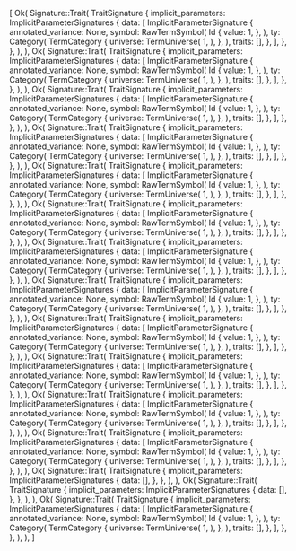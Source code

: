 [
    Ok(
        Signature::Trait(
            TraitSignature {
                implicit_parameters: ImplicitParameterSignatures {
                    data: [
                        ImplicitParameterSignature {
                            annotated_variance: None,
                            symbol: RawTermSymbol(
                                Id {
                                    value: 1,
                                },
                            ),
                            ty: Category(
                                TermCategory {
                                    universe: TermUniverse(
                                        1,
                                    ),
                                },
                            ),
                            traits: [],
                        },
                    ],
                },
            },
        ),
    ),
    Ok(
        Signature::Trait(
            TraitSignature {
                implicit_parameters: ImplicitParameterSignatures {
                    data: [
                        ImplicitParameterSignature {
                            annotated_variance: None,
                            symbol: RawTermSymbol(
                                Id {
                                    value: 1,
                                },
                            ),
                            ty: Category(
                                TermCategory {
                                    universe: TermUniverse(
                                        1,
                                    ),
                                },
                            ),
                            traits: [],
                        },
                    ],
                },
            },
        ),
    ),
    Ok(
        Signature::Trait(
            TraitSignature {
                implicit_parameters: ImplicitParameterSignatures {
                    data: [
                        ImplicitParameterSignature {
                            annotated_variance: None,
                            symbol: RawTermSymbol(
                                Id {
                                    value: 1,
                                },
                            ),
                            ty: Category(
                                TermCategory {
                                    universe: TermUniverse(
                                        1,
                                    ),
                                },
                            ),
                            traits: [],
                        },
                    ],
                },
            },
        ),
    ),
    Ok(
        Signature::Trait(
            TraitSignature {
                implicit_parameters: ImplicitParameterSignatures {
                    data: [
                        ImplicitParameterSignature {
                            annotated_variance: None,
                            symbol: RawTermSymbol(
                                Id {
                                    value: 1,
                                },
                            ),
                            ty: Category(
                                TermCategory {
                                    universe: TermUniverse(
                                        1,
                                    ),
                                },
                            ),
                            traits: [],
                        },
                    ],
                },
            },
        ),
    ),
    Ok(
        Signature::Trait(
            TraitSignature {
                implicit_parameters: ImplicitParameterSignatures {
                    data: [
                        ImplicitParameterSignature {
                            annotated_variance: None,
                            symbol: RawTermSymbol(
                                Id {
                                    value: 1,
                                },
                            ),
                            ty: Category(
                                TermCategory {
                                    universe: TermUniverse(
                                        1,
                                    ),
                                },
                            ),
                            traits: [],
                        },
                    ],
                },
            },
        ),
    ),
    Ok(
        Signature::Trait(
            TraitSignature {
                implicit_parameters: ImplicitParameterSignatures {
                    data: [
                        ImplicitParameterSignature {
                            annotated_variance: None,
                            symbol: RawTermSymbol(
                                Id {
                                    value: 1,
                                },
                            ),
                            ty: Category(
                                TermCategory {
                                    universe: TermUniverse(
                                        1,
                                    ),
                                },
                            ),
                            traits: [],
                        },
                    ],
                },
            },
        ),
    ),
    Ok(
        Signature::Trait(
            TraitSignature {
                implicit_parameters: ImplicitParameterSignatures {
                    data: [
                        ImplicitParameterSignature {
                            annotated_variance: None,
                            symbol: RawTermSymbol(
                                Id {
                                    value: 1,
                                },
                            ),
                            ty: Category(
                                TermCategory {
                                    universe: TermUniverse(
                                        1,
                                    ),
                                },
                            ),
                            traits: [],
                        },
                    ],
                },
            },
        ),
    ),
    Ok(
        Signature::Trait(
            TraitSignature {
                implicit_parameters: ImplicitParameterSignatures {
                    data: [
                        ImplicitParameterSignature {
                            annotated_variance: None,
                            symbol: RawTermSymbol(
                                Id {
                                    value: 1,
                                },
                            ),
                            ty: Category(
                                TermCategory {
                                    universe: TermUniverse(
                                        1,
                                    ),
                                },
                            ),
                            traits: [],
                        },
                    ],
                },
            },
        ),
    ),
    Ok(
        Signature::Trait(
            TraitSignature {
                implicit_parameters: ImplicitParameterSignatures {
                    data: [
                        ImplicitParameterSignature {
                            annotated_variance: None,
                            symbol: RawTermSymbol(
                                Id {
                                    value: 1,
                                },
                            ),
                            ty: Category(
                                TermCategory {
                                    universe: TermUniverse(
                                        1,
                                    ),
                                },
                            ),
                            traits: [],
                        },
                    ],
                },
            },
        ),
    ),
    Ok(
        Signature::Trait(
            TraitSignature {
                implicit_parameters: ImplicitParameterSignatures {
                    data: [
                        ImplicitParameterSignature {
                            annotated_variance: None,
                            symbol: RawTermSymbol(
                                Id {
                                    value: 1,
                                },
                            ),
                            ty: Category(
                                TermCategory {
                                    universe: TermUniverse(
                                        1,
                                    ),
                                },
                            ),
                            traits: [],
                        },
                    ],
                },
            },
        ),
    ),
    Ok(
        Signature::Trait(
            TraitSignature {
                implicit_parameters: ImplicitParameterSignatures {
                    data: [
                        ImplicitParameterSignature {
                            annotated_variance: None,
                            symbol: RawTermSymbol(
                                Id {
                                    value: 1,
                                },
                            ),
                            ty: Category(
                                TermCategory {
                                    universe: TermUniverse(
                                        1,
                                    ),
                                },
                            ),
                            traits: [],
                        },
                    ],
                },
            },
        ),
    ),
    Ok(
        Signature::Trait(
            TraitSignature {
                implicit_parameters: ImplicitParameterSignatures {
                    data: [
                        ImplicitParameterSignature {
                            annotated_variance: None,
                            symbol: RawTermSymbol(
                                Id {
                                    value: 1,
                                },
                            ),
                            ty: Category(
                                TermCategory {
                                    universe: TermUniverse(
                                        1,
                                    ),
                                },
                            ),
                            traits: [],
                        },
                    ],
                },
            },
        ),
    ),
    Ok(
        Signature::Trait(
            TraitSignature {
                implicit_parameters: ImplicitParameterSignatures {
                    data: [],
                },
            },
        ),
    ),
    Ok(
        Signature::Trait(
            TraitSignature {
                implicit_parameters: ImplicitParameterSignatures {
                    data: [],
                },
            },
        ),
    ),
    Ok(
        Signature::Trait(
            TraitSignature {
                implicit_parameters: ImplicitParameterSignatures {
                    data: [
                        ImplicitParameterSignature {
                            annotated_variance: None,
                            symbol: RawTermSymbol(
                                Id {
                                    value: 1,
                                },
                            ),
                            ty: Category(
                                TermCategory {
                                    universe: TermUniverse(
                                        1,
                                    ),
                                },
                            ),
                            traits: [],
                        },
                    ],
                },
            },
        ),
    ),
]